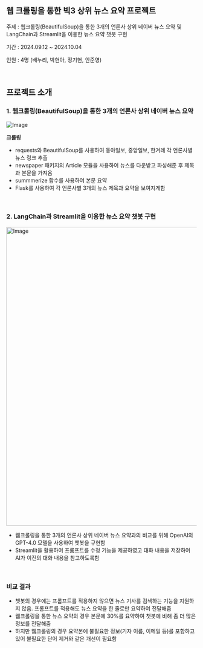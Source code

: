 ## 웹 크롤링을 통한 빅3 상위 뉴스 요약 프로젝트
주제 : 웹크롤링(BeautifulSoup)을 통한 3개의 언론사 상위 네이버 뉴스 요약 및 LangChain과 Streamlit을 이용한 뉴스 요약 챗봇 구현

기간 : 2024.09.12 ~ 2024.10.04

인원 : 4명 (배누리, 박현아, 정기현, 안준영)

<br>

## 프로젝트 소개
### 1. 웹크롤링(BeautifulSoup)을 통한 3개의 언론사 상위 네이버 뉴스 요약
  ![Image](https://github.com/user-attachments/assets/27c40a73-5894-4931-9335-f0072815f7c4)

**크롤링**
  - requests와 BeautifulSoup를 사용하여 동아일보, 중앙일보, 한겨례 각 언론사별 뉴스 링크 추출
  - newspaper 패키지의 Article 모듈을 사용하여 뉴스를 다운받고 파싱해준 후 제목과 본문을 가져옴
  - summmerize 함수를 사용하여 본문 요약
  - Flask를 사용하여 각 언론사별 3개의 뉴스 제목과 요약을 보여지게함


<br>

### 2. LangChain과 Streamlit을 이용한 뉴스 요약 챗봇 구현
  <img width="791" alt="Image" src="https://github.com/user-attachments/assets/fdbb1074-a874-4256-81a9-d8bc91bf2173" />
  
  - 웹크롤링을 통한 3개의 언론사 상위 네이버 뉴스 요약과의 비교를 위해 OpenAI의 GPT-4.0 모델을 사용하여 챗봇을 구현함
  - Streamlit을 활용하여 프롬프트를 수정 기능을 제공하였고 대화 내용을 저장하여 AI가 이전의 대화 내용을 참고하도록함

<br>

### 비교 결과
- 챗봇의 경우에는 프롬프트를 적용하지 않으면 뉴스 기사를 검색하는 기능을 지원하지 않음. 프롬프트를 적용해도 뉴스 요약을 한 줄로만 요약하여 전달해줌
- 웹크롤링을 통한 뉴스 요약의 경우 본문에 30%를 요약하여 챗봇에 비해 좀 더 많은 정보를 전달해줌
- 하지만 웹크롤링의 경우 요약본에 불필요한 정보(기자 이름, 이메일 등)를 포함하고 있어 불필요한 단어 제거와 같은 개선이 필요함 






